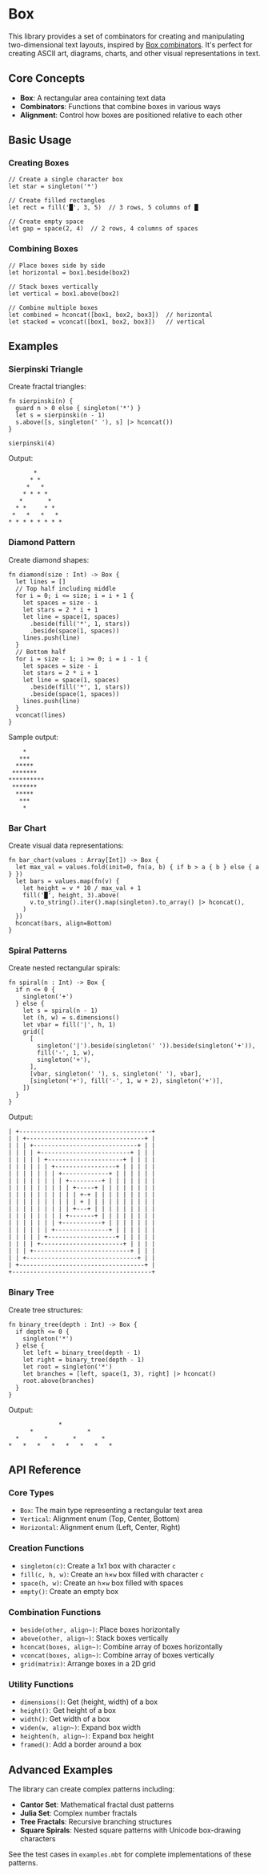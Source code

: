# Box

This library provides a set of combinators for creating and manipulating two-dimensional text layouts, inspired by [Box combinators](https://mmapped.blog/posts/41-box-combinators). It's perfect for creating ASCII art, diagrams, charts, and other visual representations in text.

## Core Concepts

- **Box**: A rectangular area containing text data
- **Combinators**: Functions that combine boxes in various ways
- **Alignment**: Control how boxes are positioned relative to each other

## Basic Usage

### Creating Boxes

```moonbit
// Create a single character box
let star = singleton('*')

// Create filled rectangles
let rect = fill('█', 3, 5)  // 3 rows, 5 columns of █

// Create empty space
let gap = space(2, 4)  // 2 rows, 4 columns of spaces
```

### Combining Boxes

```moonbit
// Place boxes side by side
let horizontal = box1.beside(box2)

// Stack boxes vertically
let vertical = box1.above(box2)

// Combine multiple boxes
let combined = hconcat([box1, box2, box3])  // horizontal
let stacked = vconcat([box1, box2, box3])   // vertical
```

## Examples

### Sierpinski Triangle

Create fractal triangles:

```moonbit
fn sierpinski(n) {
  guard n > 0 else { singleton('*') }
  let s = sierpinski(n - 1)
  s.above([s, singleton(' '), s] |> hconcat())
}

sierpinski(4)
```

Output:

```plaintext
       *       
      * *      
     *   *     
    * * * *    
   *       *   
  * *     * *  
 *   *   *   * 
* * * * * * * *
```

### Diamond Pattern

Create diamond shapes:

```moonbit
fn diamond(size : Int) -> Box {
  let lines = []
  // Top half including middle
  for i = 0; i <= size; i = i + 1 {
    let spaces = size - i
    let stars = 2 * i + 1
    let line = space(1, spaces)
      .beside(fill('*', 1, stars))
      .beside(space(1, spaces))
    lines.push(line)
  }
  // Bottom half
  for i = size - 1; i >= 0; i = i - 1 {
    let spaces = size - i
    let stars = 2 * i + 1
    let line = space(1, spaces)
      .beside(fill('*', 1, stars))
      .beside(space(1, spaces))
    lines.push(line)
  }
  vconcat(lines)
}
```

Sample output:

```plaintext
    *    
   ***   
  *****  
 *******
**********
 *******
  *****
   ***
    *
```

### Bar Chart

Create visual data representations:

```moonbit
fn bar_chart(values : Array[Int]) -> Box {
  let max_val = values.fold(init=0, fn(a, b) { if b > a { b } else { a } })
  let bars = values.map(fn(v) {
    let height = v * 10 / max_val + 1
    fill('█', height, 3).above(
      v.to_string().iter().map(singleton).to_array() |> hconcat(),
    )
  })
  hconcat(bars, align=Bottom)
}
```

### Spiral Patterns

Create nested rectangular spirals:

```moonbit
fn spiral(n : Int) -> Box {
  if n <= 0 {
    singleton('+')
  } else {
    let s = spiral(n - 1)
    let (h, w) = s.dimensions()
    let vbar = fill('|', h, 1)
    grid([
      [
        singleton('|').beside(singleton(' ')).beside(singleton('+')),
        fill('-', 1, w),
        singleton('+'),
      ],
      [vbar, singleton(' '), s, singleton(' '), vbar],
      [singleton('+'), fill('-', 1, w + 2), singleton('+')],
    ])
  }
}
```

Output:

```plaintext
| +-------------------------------------+
| | +---------------------------------+ |
| | | +-----------------------------+ | |
| | | | +-------------------------+ | | |
| | | | | +---------------------+ | | | |
| | | | | | +-----------------+ | | | | |
| | | | | | | +-------------+ | | | | | |
| | | | | | | | +---------+ | | | | | | |
| | | | | | | | | +-----+ | | | | | | | |
| | | | | | | | | | +-+ | | | | | | | | |
| | | | | | | | | | + | | | | | | | | | |
| | | | | | | | | +---+ | | | | | | | | |
| | | | | | | | +-------+ | | | | | | | |
| | | | | | | +-----------+ | | | | | | |
| | | | | | +---------------+ | | | | | |
| | | | | +-------------------+ | | | | |
| | | | +-----------------------+ | | | |
| | | +---------------------------+ | | |
| | +-------------------------------+ | |
| +-----------------------------------+ |
+---------------------------------------+
```

### Binary Tree

Create tree structures:

```moonbit
fn binary_tree(depth : Int) -> Box {
  if depth <= 0 {
    singleton('*')
  } else {
    let left = binary_tree(depth - 1)
    let right = binary_tree(depth - 1)
    let root = singleton('*')
    let branches = [left, space(1, 3), right] |> hconcat()
    root.above(branches)
  }
}
```

Output:

```plaintext
              *              
      *               *      
  *       *       *       *  
*   *   *   *   *   *   *   *
```

## API Reference

### Core Types

- `Box`: The main type representing a rectangular text area
- `Vertical`: Alignment enum (Top, Center, Bottom)
- `Horizontal`: Alignment enum (Left, Center, Right)

### Creation Functions

- `singleton(c)`: Create a 1x1 box with character `c`
- `fill(c, h, w)`: Create an `h`×`w` box filled with character `c`
- `space(h, w)`: Create an `h`×`w` box filled with spaces
- `empty()`: Create an empty box

### Combination Functions

- `beside(other, align~)`: Place boxes horizontally
- `above(other, align~)`: Stack boxes vertically
- `hconcat(boxes, align~)`: Combine array of boxes horizontally
- `vconcat(boxes, align~)`: Combine array of boxes vertically
- `grid(matrix)`: Arrange boxes in a 2D grid

### Utility Functions

- `dimensions()`: Get (height, width) of a box
- `height()`: Get height of a box
- `width()`: Get width of a box
- `widen(w, align~)`: Expand box width
- `heighten(h, align~)`: Expand box height
- `framed()`: Add a border around a box

## Advanced Examples

The library can create complex patterns including:

- **Cantor Set**: Mathematical fractal dust patterns
- **Julia Set**: Complex number fractals
- **Tree Fractals**: Recursive branching structures
- **Square Spirals**: Nested square patterns with Unicode box-drawing characters

See the test cases in `examples.mbt` for complete implementations of these patterns.
